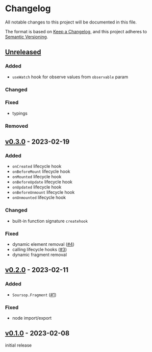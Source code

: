# Changelog

All notable changes to this project will be documented in this file.

The format is based on [Keep a Changelog](https://keepachangelog.com/en/1.0.0/),
and this project adheres to [Semantic Versioning](https://semver.org/spec/v2.0.0.html).

## [Unreleased](https://github.com/natanfeitosa/soursop/compare/v0.3.0...HEAD)

### Added

- `useWatch` hook for observe values from `observable` param

### Changed

### Fixed

- typings

### Removed

## [v0.3.0](https://github.com/natanfeitosa/soursop/compare/v0.2.0...v0.3.0) - 2023-02-19

### Added

- `onCreated` lifecycle hook
- `onBeforeMount` lifecycle hook
- `onMounted` lifecycle hook
- `onBeforeUpdate` lifecycle hook
- `onUpdated` lifecycle hook
- `onBeforeUnmount` lifecycle hook
- `onUnmounted` lifecycle hook

### Changed

- built-in function signature `createhook`

### Fixed

- dynamic element removal ([#4](https://github.com/natanfeitosa/soursop/issues/4))
- calling lifecycle hooks ([#3](https://github.com/natanfeitosa/soursop/issues/3))
- dynamic fragment removal

## [v0.2.0](https://github.com/natanfeitosa/soursop/compare/v0.1.0...v0.2.0) - 2023-02-11

### Added

- `Soursop.Fragment` ([#1](https://github.com/natanfeitosa/soursop/issues/1))

### Fixed

- node import/export

## [v0.1.0](https://github.com/natanfeitosa/soursop/releases/tag/v0.1.0) - 2023-02-08

initial release
